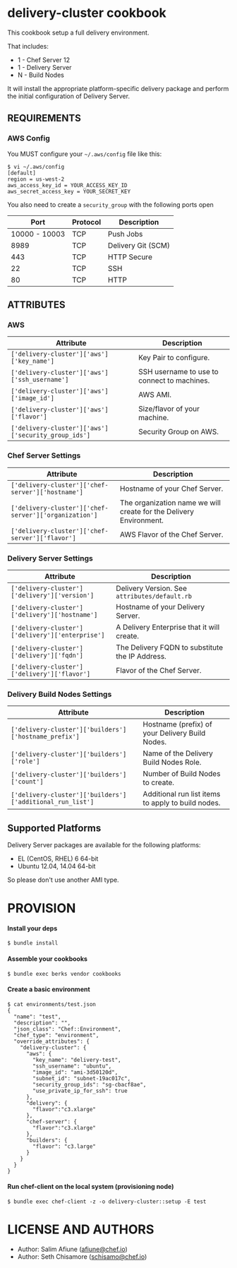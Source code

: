 delivery-cluster cookbook
=========================

This cookbook setup a full delivery environment.

That includes:

*  1 -  Chef Server 12
*  1 -  Delivery Server
*  N -  Build Nodes

It will install the appropriate platform-specific delivery package
and perform the initial configuration of Delivery Server.

REQUIREMENTS
------------

### AWS Config
You MUST configure your `~/.aws/config` file like this:
```
$ vi ~/.aws/config
[default]
region = us-west-2
aws_access_key_id = YOUR_ACCESS_KEY_ID
aws_secret_access_key = YOUR_SECRET_KEY
```
You also need to create a `security_group` with the following ports open

| Port           | Protocol    | Description                                 |
| -------------- |------------ | ------------------------------------------- |
| 10000 - 10003  | TCP | Push Jobs
| 8989           | TCP | Delivery Git (SCM)
| 443            | TCP | HTTP Secure
| 22             | TCP | SSH
| 80             | TCP | HTTP

ATTRIBUTES
------------

### AWS

| Attribute                                           | Description                                 |
| --------------------------------------------------- | ------------------------------------------- |
| `['delivery-cluster']['aws']['key_name']`           | Key Pair to configure.                      |
| `['delivery-cluster']['aws']['ssh_username']`       | SSH username to use to connect to machines. |
| `['delivery-cluster']['aws']['image_id']`           | AWS AMI.                                    |
| `['delivery-cluster']['aws']['flavor']`             | Size/flavor of your machine.                |
| `['delivery-cluster']['aws']['security_group_ids']` | Security Group on AWS.                      |

### Chef Server Settings

| Attribute                                              | Description                       |
| ------------------------------------------------------ | --------------------------------- |
| `['delivery-cluster']['chef-server']['hostname']`      | Hostname of your Chef Server.     |
| `['delivery-cluster']['chef-server']['organization']`  | The organization name we will create for the Delivery Environment. |
| `['delivery-cluster']['chef-server']['flavor']`        | AWS Flavor of the Chef Server.   |

### Delivery Server Settings

| Attribute                                         | Description                       |
| ------------------------------------------------- | --------------------------------- |
| `['delivery-cluster']['delivery']['version']`     | Delivery Version. See `attributes/default.rb` |
| `['delivery-cluster']['delivery']['hostname']`    | Hostname of your Delivery Server. |
| `['delivery-cluster']['delivery']['enterprise']`  | A Delivery Enterprise that it will create. |
| `['delivery-cluster']['delivery']['fqdn']`        | The Delivery FQDN to substitute the IP Address. |
| `['delivery-cluster']['delivery']['flavor']`      | Flavor of the Chef Server. |

### Delivery Build Nodes Settings

| Attribute                                                 | Description                       |
| --------------------------------------------------------- | --------------------------------- |
| `['delivery-cluster']['builders']['hostname_prefix']`     | Hostname (prefix) of your Delivery Build Nodes. |
| `['delivery-cluster']['builders']['role']`                | Name of the Delivery Build Nodes Role. |
| `['delivery-cluster']['builders']['count']`               | Number of Build Nodes to create. |
| `['delivery-cluster']['builders']['additional_run_list']` | Additional run list items to apply to build nodes. |

Supported Platforms
-------------------

Delivery Server packages are available for the following platforms:

* EL (CentOS, RHEL) 6 64-bit
* Ubuntu 12.04, 14.04 64-bit

So please don't use another AMI type.


PROVISION
=========

#### Install your deps

```
$ bundle install
```

#### Assemble your cookbooks

```
$ bundle exec berks vendor cookbooks
```

#### Create a basic environment

```
$ cat environments/test.json
{
  "name": "test",
  "description": "",
  "json_class": "Chef::Environment",
  "chef_type": "environment",
  "override_attributes": {
    "delivery-cluster": {
      "aws": {
        "key_name": "delivery-test",
        "ssh_username": "ubuntu",
        "image_id": "ami-3d50120d",
        "subnet_id": "subnet-19ac017c",
        "security_group_ids": "sg-cbacf8ae",
        "use_private_ip_for_ssh": true
      },
      "delivery": {
        "flavor":"c3.xlarge"
      },
      "chef-server": {
        "flavor":"c3.xlarge"
      },
      "builders": {
        "flavor": "c3.large"
      }
    }
  }
}
```

#### Run chef-client on the local system (provisioning node)

```
$ bundle exec chef-client -z -o delivery-cluster::setup -E test
```

LICENSE AND AUTHORS
===================
- Author: Salim Afiune (<afiune@chef.io>)
- Author: Seth Chisamore (<schisamo@chef.io>)
